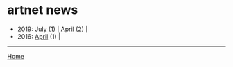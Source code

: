 # artnet news

  * 2019: 
      [July](./artnet-news-2019-07.md) (1) | 
      [April](./artnet-news-2019-04.md) (2) | 
  * 2016: 
      [April](./artnet-news-2016-04.md) (1) | 

----

[Home](../)
